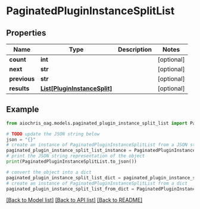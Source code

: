 # PaginatedPluginInstanceSplitList


## Properties

Name | Type | Description | Notes
------------ | ------------- | ------------- | -------------
**count** | **int** |  | [optional] 
**next** | **str** |  | [optional] 
**previous** | **str** |  | [optional] 
**results** | [**List[PluginInstanceSplit]**](PluginInstanceSplit.md) |  | [optional] 

## Example

```python
from aiochris_oag.models.paginated_plugin_instance_split_list import PaginatedPluginInstanceSplitList

# TODO update the JSON string below
json = "{}"
# create an instance of PaginatedPluginInstanceSplitList from a JSON string
paginated_plugin_instance_split_list_instance = PaginatedPluginInstanceSplitList.from_json(json)
# print the JSON string representation of the object
print(PaginatedPluginInstanceSplitList.to_json())

# convert the object into a dict
paginated_plugin_instance_split_list_dict = paginated_plugin_instance_split_list_instance.to_dict()
# create an instance of PaginatedPluginInstanceSplitList from a dict
paginated_plugin_instance_split_list_from_dict = PaginatedPluginInstanceSplitList.from_dict(paginated_plugin_instance_split_list_dict)
```
[[Back to Model list]](../README.md#documentation-for-models) [[Back to API list]](../README.md#documentation-for-api-endpoints) [[Back to README]](../README.md)


